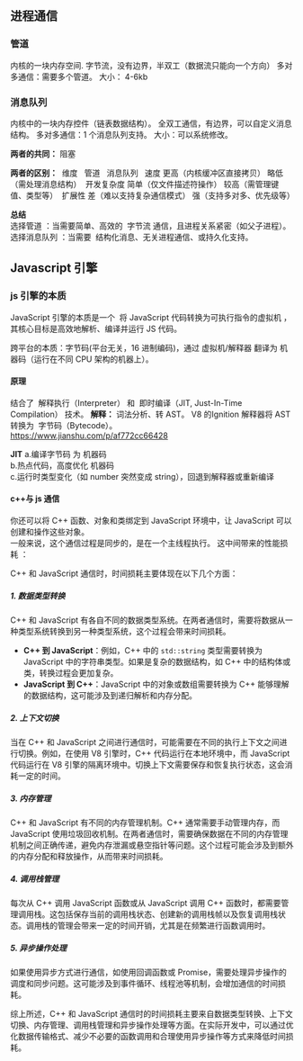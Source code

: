 ## 进程通信

### 管道

内核的一块内存空间.
字节流，没有边界，半双工（数据流只能向一个方向）
多对多通信：需要多个管道。
大小： 4-6kb

### 消息队列

内核中的一块内存控件（链表数据结构）。
全双工通信，有边界，可以自定义消息结构。
多对多通信：1 个消息队列支持。
大小：可以系统修改。

**两者的共同：**
阻塞

**两者的区别：**
​​ 维度 ​​ ​​ 管道 ​​ ​​ 消息队列 ​​
​​ 速度 ​​ 更高（内核缓冲区直接拷贝） 略低（需处理消息结构）
​​ 开发复杂度 ​​ 简单（仅文件描述符操作） 较高（需管理键值、类型等）
​​ 扩展性 ​​ 差（难以支持复杂通信模式） 强（支持多对多、优先级等）

**总结 ​​**  
​​ 选择管道 ​​：当需要简单、高效的 ​​ 字节流 ​​ 通信，且进程关系紧密（如父子进程）。
​​ 选择消息队列 ​​：当需要 ​​ 结构化消息 ​​、无关进程通信、或持久化支持。

## Javascript 引擎

### js 引擎的本质

JavaScript 引擎的本质是一个 ​​ 将 JavaScript 代码转换为可执行指令的虚拟机 ​​，其核心目标是高效地解析、编译并运行 JS 代码。

跨平台的本质：字节码(平台无关，16 进制编码)，通过 虚拟机/解释器 翻译为 机器码（运行在不同 CPU 架构的机器上）。

#### 原理

结合了 ​​ 解释执行（Interpreter）​​ 和 ​​ 即时编译（JIT, Just-In-Time Compilation）​​ 技术。
**解释：**
词法分析、转 AST。
V8 的 ​​Ignition​​ 解释器将 AST 转换为 ​​ 字节码（Bytecode）。  
https://www.jianshu.com/p/af772cc66428

**JIT**
a.编译字节码 为 机器码  
b.热点代码，高度优化 机器码  
c.运行时类型变化（如 number 突然变成 string），回退到解释器或重新编译

#### c++与 js 通信

你还可以将 C++ 函数、对象和类绑定到 JavaScript 环境中，让 JavaScript 可以创建和操作这些对象。  
一般来说，这个通信过程是同步的，是在一个主线程执行。
这中间带来的性能损耗 ：

C++ 和 JavaScript 通信时，时间损耗主要体现在以下几个方面：

##### 1. 数据类型转换

C++ 和 JavaScript 有各自不同的数据类型系统。在两者通信时，需要将数据从一种类型系统转换到另一种类型系统，这个过程会带来时间损耗。

- **C++ 到 JavaScript**：例如，C++ 中的 `std::string` 类型需要转换为 JavaScript 中的字符串类型。如果是复杂的数据结构，如 C++ 中的结构体或类，转换过程会更加复杂。
- **JavaScript 到 C++**：JavaScript 中的对象或数组需要转换为 C++ 能够理解的数据结构，这可能涉及到递归解析和内存分配。

##### 2. 上下文切换

当在 C++ 和 JavaScript 之间进行通信时，可能需要在不同的执行上下文之间进行切换。例如，在使用 V8 引擎时，C++ 代码运行在本地环境中，而 JavaScript 代码运行在 V8 引擎的隔离环境中。切换上下文需要保存和恢复执行状态，这会消耗一定的时间。

##### 3. 内存管理

C++ 和 JavaScript 有不同的内存管理机制。C++ 通常需要手动管理内存，而 JavaScript 使用垃圾回收机制。在两者通信时，需要确保数据在不同的内存管理机制之间正确传递，避免内存泄漏或悬空指针等问题。这个过程可能会涉及到额外的内存分配和释放操作，从而带来时间损耗。

##### 4. 调用栈管理

每次从 C++ 调用 JavaScript 函数或从 JavaScript 调用 C++ 函数时，都需要管理调用栈。这包括保存当前的调用栈状态、创建新的调用栈帧以及恢复调用栈状态。调用栈的管理会带来一定的时间开销，尤其是在频繁进行函数调用时。

##### 5. 异步操作处理

如果使用异步方式进行通信，如使用回调函数或 Promise，需要处理异步操作的调度和同步问题。这可能涉及到事件循环、线程池等机制，会增加通信的时间损耗。

综上所述，C++ 和 JavaScript 通信时的时间损耗主要来自数据类型转换、上下文切换、内存管理、调用栈管理和异步操作处理等方面。在实际开发中，可以通过优化数据传输格式、减少不必要的函数调用和合理使用异步操作等方式来降低时间损耗。
